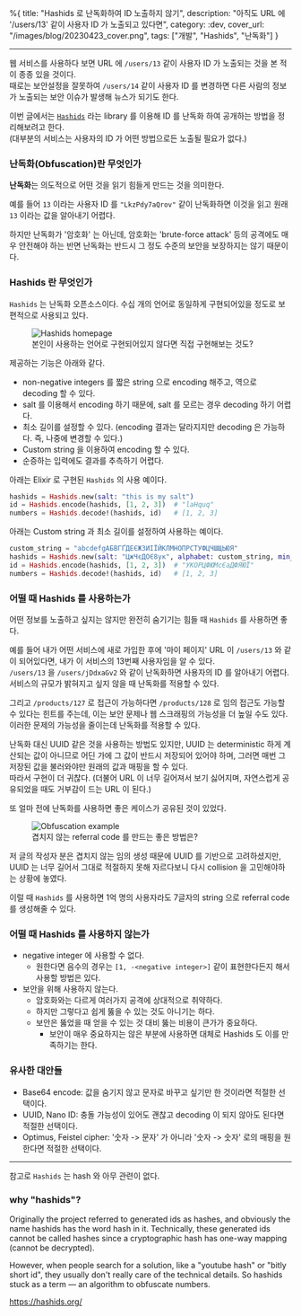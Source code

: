 %{
title: "Hashids 로 난독화하여 ID 노출하지 않기",
description: "아직도 URL 에 '/users/13' 같이 사용자 ID 가 노출되고 있다면",
category: :dev,
cover_url: "/images/blog/20230423_cover.png",
tags: ["개발", "Hashids", "난독화"]
}

---

웹 서비스를 사용하다 보면 URL 에 `/users/13` 같이 사용자 ID 가 노출되는 것을 본 적이 종종 있을 것이다.\
때로는 보안설정을 잘못하여 `/users/14` 같이 사용자 ID 를 변경하면 다른 사람의 정보가 노출되는 보안 이슈가 발생해 뉴스가 되기도 한다.

이번 글에서는 [`Hashids`](https://hashids.org/) 라는 library 를 이용해 ID 를 난독화 하여 공개하는 방법을 정리해보려고 한다.\
(대부분의 서비스는 사용자의 ID 가 어떤 방법으로든 노출될 필요가 없다.)

### 난독화(Obfuscation)란 무엇인가

**난독화**는 의도적으로 어떤 것을 읽기 힘들게 만드는 것을 의미한다.

예를 들어 `13` 이라는 사용자 ID 를 `"LkzPdy7aQrov"` 같이 난독화하면 이것을 읽고 원래 `13` 이라는 값을 알아내기 어렵다.

하지만 난독화가 '암호화' 는 아닌데, 암호화는 'brute-force attack' 등의 공격에도 매우 안전해야 하는 반면 난독화는 반드시 그 정도 수준의 보안을 보장하지는 않기 때문이다.

### Hashids 란 무엇인가

`Hashids` 는 난독화 오픈소스이다. 수십 개의 언어로 동일하게 구현되어있을 정도로 보편적으로 사용되고 있다.

<figure>
  <img src="/images/blog/20230423_hashids_homepage.png" alt="Hashids homepage">
  <figcaption>본인이 사용하는 언어로 구현되어있지 않다면 직접 구현해보는 것도?</figcaption>
</figure>

제공하는 기능은 아래와 같다.

- non-negative integers 를 짧은 string 으로 encoding 해주고, 역으로 decoding 할 수 있다.
- salt 를 이용해서 encoding 하기 때문에, salt 를 모르는 경우 decoding 하기 어렵다.
- 최소 길이를 설정할 수 있다. (encoding 결과는 달라지지만 decoding 은 가능하다. 즉, 나중에 변경할 수 있다.)
- Custom string 을 이용하여 encoding 할 수 있다.
- 순증하는 입력에도 결과를 추측하기 어렵다.

아래는 Elixir 로 구현된 `Hashids` 의 사용 예이다.

```elixir
hashids = Hashids.new(salt: "this is my salt")
id = Hashids.encode(hashids, [1, 2, 3])  # "laHquq"
numbers = Hashids.decode!(hashids, id)   # [1, 2, 3]
```

아래는 Custom string 과 최소 길이를 설정하여 사용하는 예이다.

```elixir
custom_string = "abcdefgАБВГҐДЕЄЖЗИІЇЙКЛМНОПРСТУФЦЧШЩЬЮЯ"
hashids = Hashids.new(salt: "ЦжЧєДОЄ8ук", alphabet: custom_string, min_len: 16)
id = Hashids.encode(hashids, [1, 2, 3])  # "УКОРЦФЮМcЄaДФЯЮЇ"
numbers = Hashids.decode!(hashids, id)   # [1, 2, 3]
```

### 어떨 때 Hashids 를 사용하는가

어떤 정보를 노출하고 싶지는 않지만 완전히 숨기기는 힘들 때 `Hashids` 를 사용하면 좋다.

예를 들어 내가 어떤 서비스에 새로 가입한 후에 '마이 페이지' URL 이 `/users/13` 와 같이 되어있다면, 내가 이 서비스의 13번째 사용자임을 알 수 있다.\
`/users/13` 을 `/users/jDdxaGv2` 와 같이 난독화하면 사용자의 ID 를 알아내기 어렵다.\
서비스의 규모가 밝혀지고 싶지 않을 때 난독화를 적용할 수 있다.

그리고 `/products/127` 로 접근이 가능하다면 `/products/128` 로 임의 접근도 가능할 수 있다는 힌트를 주는데, 이는 보안 문제나 웹 스크래핑의 가능성을 더 높일 수도 있다.\
이러한 문제의 가능성을 줄이는데 난독화를 적용할 수 있다.

난독화 대신 UUID 같은 것을 사용하는 방법도 있지만, UUID 는 deterministic 하게 계산되는 값이 아니므로 어딘 가에 그 값이 반드시 저장되어 있어야 하며, 그러면 매번 그 저장된 값을 불러와야만 원래의 값과 매핑을 할 수 있다.\
따라서 구현이 더 귀찮다.
(더불어 URL 이 너무 길어져서 보기 싫어지며, 자연스럽게 공유되었을 때도 거부감이 드는 URL 이 된다.)

또 얼마 전에 난독화를 사용하면 좋은 케이스가 공유된 것이 있었다.

<figure>
  <img src="/images/blog/20230423_obfuscation_example.png" alt="Obfuscation example">
  <figcaption>겹치지 않는 referral code 를 만드는 좋은 방법은?</figcaption>
</figure>

저 글의 작성자 분은 겹치지 않는 임의 생성 때문에 UUID 를 기반으로 고려하셨지만, UUID 는 너무 길어서 그대로 적절하지 못해 자르다보니 다시 collision 을 고민해야하는 상황에 놓였다.

이럴 때 `Hashids` 를 사용하면 1억 명의 사용자라도 7글자의 string 으로 referral code 를 생성해줄 수 있다.

### 어떨 때 Hashids 를 사용하지 않는가

- negative integer 에 사용할 수 없다.
  - 원한다면 음수의 경우는 `[1, -<negative integer>]` 같이 표현한다든지 해서 사용할 방법은 있다.
- 보안을 위해 사용하지 않는다.
  - 암호화와는 다르게 여러가지 공격에 상대적으로 취약하다.
  - 하지만 그렇다고 쉽게 뚫을 수 있는 것도 아니기는 하다.
  - 보안은 뚫었을 때 얻을 수 있는 것 대비 뚫는 비용이 큰가가 중요하다.
    - 보안이 매우 중요하지는 않은 부분에 사용하면 대체로 Hashids 도 이를 만족하기는 한다.

### 유사한 대안들

- Base64 encode: 값을 숨기지 않고 문자로 바꾸고 싶기만 한 것이라면 적절한 선택이다.
- UUID, Nano ID: 충돌 가능성이 있어도 괜찮고 decoding 이 되지 않아도 된다면 적절한 선택이다.
- Optimus, Feistel cipher: '숫자 -> 문자' 가 아니라 '숫자 -> 숫자' 로의 매핑을 원한다면 적절한 선택이다.

---

참고로 `Hashids` 는 hash 와 아무 관련이 없다.

>>>
### why "hashids"?

Originally the project referred to generated ids as hashes, and obviously the name hashids has the word hash in it. Technically, these generated ids cannot be called hashes since a cryptographic hash has one-way mapping (cannot be decrypted).

However, when people search for a solution, like a "youtube hash" or "bitly short id", they usually don't really care of the technical details. So hashids stuck as a term — an algorithm to obfuscate numbers.
>>>

https://hashids.org/

